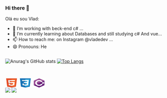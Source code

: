 ### Hi there 👋

Olá eu sou Vlad:

- 🔭 I’m working with beck-end c# ...
- 🌱 I’m currently learning about Databases and still studying c# And vue...
- 📫 How to reach me: on Instagram @vladedev ...
- 😄 Pronouns: He
##
![Anurag's GitHub stats](https://github-readme-stats.vercel.app/api?username=VladNeres&show_icons=true&theme=radical)
[![Top Langs](https://github-readme-stats.vercel.app/api/top-langs/?username=VladNeres&layout=compact&theme=radical)](https://github.com/anuraghazra/github-readme-stats)

##

<div style="display: inline_block"><br>
  <img align="center" alt="Vlad-HTML" height="30" width="40" src="https://raw.githubusercontent.com/devicons/devicon/master/icons/html5/html5-original.svg">
  <img align="center" alt="Vlad-CSS" height="30" width="40" src="https://raw.githubusercontent.com/devicons/devicon/master/icons/css3/css3-original.svg">
  <img align="center" alt="Vlad-Csharp" height="30" width="40" src="https://raw.githubusercontent.com/devicons/devicon/master/icons/csharp/csharp-original.svg">
</div>

<div> 
  <a href="https://www.instagram.com/vladedev/" target="_blank"><img src="https://img.shields.io/badge/-Instagram-%23E4405F?style=for-the-badge&logo=instagram&logoColor=white" target="_blank"></a>
  <a href="https://www.linkedin.com/in/vladmir-neres-de-oliveira-4a4b21228/" target="_blank"><img src="https://img.shields.io/badge/-LinkedIn-%230077B5?style=for-the-badge&logo=linkedin&logoColor=white" target="_blank"></a> 
  
</div>
